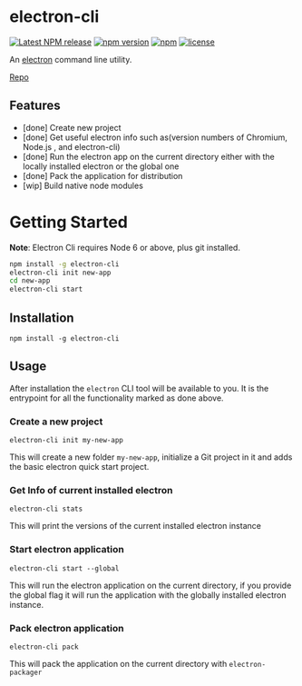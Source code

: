 electron-cli
==============================================================================

[npm-badge]: https://img.shields.io/npm/v/ember-cli.svg
[npm-badge-url]: https://www.npmjs.com/package/electron-cli

[![Latest NPM release][npm-badge]][npm-badge-url]
[![npm version](https://badge.fury.io/js/electron-cli.svg)](https://www.npmjs.com/package/electron-cli)
[![npm](https://img.shields.io/npm/dt/electron-cli.svg?maxAge=2592000)](https://www.npmjs.com/package/electron-cli)
[![license](https://img.shields.io/github/license/electron-userland/electron-forge.svg)](https://github.com/Ikana/electron-cli/blob/master/LICENSE)

An [electron](http://electron.atom.io/) command line utility.

[Repo](https://github.com/Ikana/electron-cli)

Features
------------------------------------------------------------------------------

* [done] Create new project
* [done] Get useful electron info such as(version numbers of Chromium, Node.js , and electron-cli)
* [done] Run the electron app on the current directory either with the locally installed electron or the global one
* [done] Pack the application for distribution
* [wip] Build native node modules


# Getting Started

**Note**: Electron Cli requires Node 6 or above, plus git installed.

```bash
npm install -g electron-cli
electron-cli init new-app
cd new-app
electron-cli start
```

Installation
------------------------------------------------------------------------------

```
npm install -g electron-cli
```

Usage
------------------------------------------------------------------------------

After installation the `electron` CLI tool will be available to you. It is the
entrypoint for all the functionality marked as done above.

### Create a new project

```
electron-cli init my-new-app
```

This will create a new folder `my-new-app`, initialize a Git project in it and
adds the basic electron quick start project.

### Get Info of current installed electron

```
electron-cli stats
```
This will print the versions of the current installed electron instance

### Start electron application

```
electron-cli start --global
```
This will run the electron application on the current directory, if you provide the
global flag it will run the application with the globally installed electron instance.

### Pack electron application

```
electron-cli pack
```

This will pack the application on the current directory with `electron-packager`
